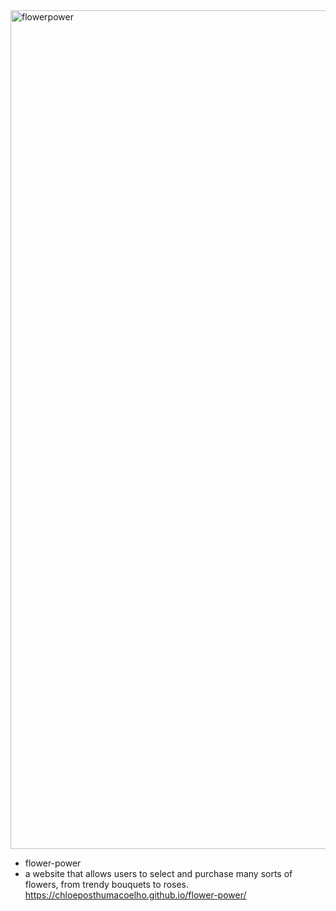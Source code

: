 <img width="1342" alt="flowerpower" src="https://user-images.githubusercontent.com/96831510/182155199-74c71467-10e5-4b7c-8fd2-fc78e8af9d1c.png">

- flower-power
- a website that allows users to select and purchase many sorts of flowers, from trendy bouquets to roses.
https://chloeposthumacoelho.github.io/flower-power/

